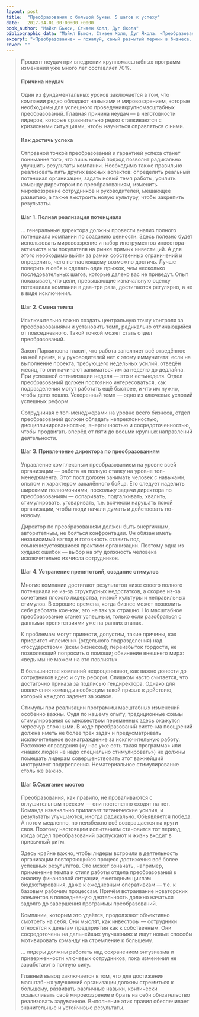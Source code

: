 ```yaml
---
layout: post
title:  "Преобразования с большой буквы. 5 шагов к успеху"
date:   2017-04-01 00:00:00 +0000
book_author: "Майкл Бьюси, Стивен Холл, Дуг Якола"
bibliographic_data: "Майкл Бьюси, Стивен Холл, Дуг Якола. «Преобразования с большой буквы. 5 шагов к успеху». Ж. «Деловое совершенство», №3, 2017 г., стр. 62-66"
excerpt: "«Преобразование» — пожалуй, самый размытый термин в бизнесе. Его употребляют для описания любых изменений, в том числе мелких и рутинных. Существуют организационные реформы, когда перераспределяются роли и сферы ответственности. Стратегические преобразования подразумевают изменение бизнес- модели. Всё чаще этим термином обозначают цифровизацию экономики."
cover: ""
---
```


> Процент неудач при внедрении крупномасштабных программ изменений уже много лет составляет 70%.
>
> #### Причина неудач
>
> Один из фундаментальных уроков заключается в том, что компании редко обладают навыками и мировоззрением, которые необходимы для успешного проведениякрупномасштабных преобразований. Главная причина неудач — в неготовности лидеров, которые сравнительно редко сталкиваются с кризисными ситуациями, чтобы научиться справляться с ними.
>
> #### Как достичь успеха
>
> Отправной точкой преобразований и гарантией успеха станет понимание того, что лишь новый подход позволит радикально улучшить результаты компании. Необходимо также правильно реализовать пять других важных аспектов: определить реальный потенциал организации, задать новый темп работы, усилить команду директором по преобразованиям, изменить мировоззрение сотрудников и руководителей, мешающее развитию, а также выстроить новую культуру, чтобы закрепить результаты.
>
> #### Шаг 1. Полная реализация потенциала
>
> … генеральные директора должны провести анализ полного потенциала компании по созданию ценности. Здесь полезно будет использовать мировоззрение и набор инструментов инвестора-активиста или покупателя на рынке прямых инвестиций. А для этого необходимо выйти за рамки собственных ограничений и определить, чего по-настоящему возможно достичь. Лучше поверить в себя и сделать один прыжок, чем несколько последовательных шагов, которые далеко вас не приведут. Опыт показывает, что цели, превышающие изначальную оценку потенциала компании в два-три раза, достигаются регулярно, а не в виде исключения.
>
> #### Шаг 2. Смена темпа
>
> Исключительно важно создать центральную точку контроля за преобразованиями и установить темп, радикально отличающийся от повседневного. Такой точкой может стать отдел преобразований.
>
> Закон Паркинсона гласит, что работа заполняет всё отведённое на неё время, и у руководителей нет к этому иммунитета: если на выполнение проекта, требующего недельных усилий, отведён месяц, то они начинают заниматься им за неделю до дедлайна. При успешной оптимизации неделя — это и естьнеделя. Отдел преобразований должен постоянно интересоваться, как подразделения могут работать ещё быстрее, и что им нужно, чтобы дело пошло. Ускоренный темп — одно из ключевых условий успешных реформ.
>
> Сотрудничая с топ-менеджерами на уровне всего бизнеса, отдел преобразований должен обладать непреклонностью, дисциплинированностью, энергичностью и сосредоточенностью, чтобы продвигать вперёд от пяти до восьми крупных направлений деятельности.
>
> #### Шаг 3. Привлечение директора по преобразованиям
>
> Управление комплексным преобразованием на уровне всей организации — работа на полную ставку на уровне топ-менеджмента. Этот пост должен занимать человек с навыками, опытом и характером закалённого бойца. Его следует наделить широкими полномочиями, поскольку задачи директора по преобразованиям — оспаривать, подталкивать, хвалить, стимулировать, уговаривать, т.е. всячески нарушать покой организации, чтобы люди начали думать и действовать по-новому.
>
> Директор по преобразованиям должен быть энергичным, авторитетным, не бояться конфронтации. Он обязан иметь независимый взгляд и готовность ставить под сомнениеустоявшиеся практики организации. Поэтому одна из худших ошибок — выбор на эту должность человека исключительно из числа сотрудников.
>
> #### Шаг 4. Устранение препятствий, создание стимулов
>
> Многие компании достигают результатов ниже своего полного потенциала не из-за структурных недостатков, а скорее из-за сочетания плохого лидерства, низкой культуры и неправильных стимулов. В хорошие времена, когда бизнес может позволить себе работать кое-как, это не так уж страшно. Но масштабное преобразование станет успешным, только если разобраться с данными препятствиями уже на ранних этапах.
>
> К проблемам могут привести, допустим, такие причины, как приоритет «племени» (отдельного подразделения) над «государством» (всем бизнесом); переизбыток гордости, не позволяющий попросить о помощи; обвинение внешнего мира: «ведь мы не можем на это повлиять».
>
> В большинстве компаний недооценивают, как важно донести до сотрудников идею и суть реформ. Слишком часто считается, что достаточно приказа за подписью гендиректора. Однако для вовлечения команды необходим такой призыв к действию, который каждого заденет за живое.
>
> Стимулы при реализации программы масштабных изменений особенно важны. Судя по нашему опыту, традиционные схемы стимулирования со множеством переменных здесь окажутся чересчур сложными. В ходе преобразований систе-ма поощрений должна иметь не более трёх задач и предусматривать исключительное вознаграждение за исключительную работу. Расхожие оправдания («у нас уже есть такая программа» или «наших людей не надо специально стимулировать») не должны помешать лидерам совершенствовать этот важнейший инструмент подкрепления. Нематериальное стимулирование столь же важно.
>
> #### Шаг 5.Сжигание мостов
>
> Преобразования, как правило, не проваливаются с оглушительным треском — они постепенно сходят на нет. Команда изначально прилагает титанические усилия, и результаты улучшаются, иногда радикально. Объявляется победа. А потом медленно, но неизбежно всё возвращается на круги своя. Поэтому настоящим испытанием становится тот период, когда отдел преобразований распускают и жизнь входит в привычный ритм.
>
> Здесь крайне важно, чтобы лидеры встроили в деятельность организации повторяющийся процесс достижения всё более успешных результатов. Это может означать, например, применение темпа и стиля работы отдела преобразований к анализу финансовой ситуации, ежегодным циклам бюджетирования, даже к ежедневным оперативкам — т.е. к базовым рабочим процессам. Причём встраивание новаторских элементов в повседневную деятельность должно начаться задолго до завершения программы преобразований.
>
> Компании, которым это удаётся, продолжают объективно смотреть на себя. Они мыслят, как инвесторы — сотрудники относятся к деньгам предприятия как к собственным. Они сосредоточены на дальнейших улучшениях и ищут новые способы мотивировать команду на стремление к большему.
>
> … лидеры должны работать над сохранением энтузиазма и приверженности ключевых сотрудников, пока изменения не заработают в полную силу.
>
> Главный вывод заключается в том, что для достижения масштабных улучшений организации должны стремиться к большему, развивать различные навыки, критически осмысливать своё мировоззрение и брать на себя обязательство реализовать задуманное. Выполнение этих правил обеспечивает значительные и устойчивые результаты.

